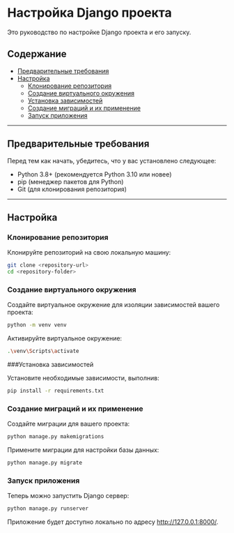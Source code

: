 # Настройка Django проекта

Это руководство по настройке Django проекта и его запуску.

## Содержание
- [Предварительные требования](#предварительные-требования)
- [Настройка](#настройка)
  - [Клонирование репозитория](#клонирование-репозитория)
  - [Создание виртуального окружения](#создание-виртуального-окружения)
  - [Установка зависимостей](#установка-зависимостей)
  - [Создание миграций и их применение](#создание-миграций-и-их-применение)
  - [Запуск приложения](#запуск-приложения)

---

## Предварительные требования

Перед тем как начать, убедитесь, что у вас установлено следующее:

- Python 3.8+ (рекомендуется Python 3.10 или новее)
- pip (менеджер пакетов для Python)
- Git (для клонирования репозитория)

---

## Настройка

### Клонирование репозитория

Клонируйте репозиторий на свою локальную машину:

```bash
git clone <repository-url>
cd <repository-folder>
```

### Создание виртуального окружения
Создайте виртуальное окружение для изоляции зависимостей вашего проекта:

```bash
python -m venv venv
```

Активируйте виртуальное окружение:

```bash
.\venv\Scripts\activate
```

###Установка зависимостей

Установите необходимые зависимости, выполнив:

```bash
pip install -r requirements.txt
```

### Создание миграций и их применение

Создайте миграции для вашего проекта:

```bash
python manage.py makemigrations
```

Примените миграции для настройки базы данных:

```bash
python manage.py migrate
```

### Запуск приложения

Теперь можно запустить Django сервер:

```bash
python manage.py runserver
```

Приложение будет доступно локально по адресу http://127.0.0.1:8000/.




